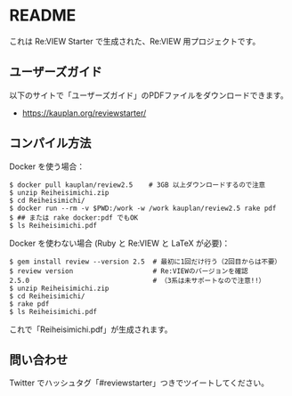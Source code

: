 # README

これは Re:VIEW Starter で生成された、Re:VIEW 用プロジェクトです。


## ユーザーズガイド

以下のサイトで「ユーザーズガイド」のPDFファイルをダウンロードできます。

- https://kauplan.org/reviewstarter/


## コンパイル方法

Docker を使う場合：

```terminal
$ docker pull kauplan/review2.5    # 3GB 以上ダウンロードするので注意
$ unzip Reiheisimichi.zip
$ cd Reiheisimichi/
$ docker run --rm -v $PWD:/work -w /work kauplan/review2.5 rake pdf
$ ## または rake docker:pdf でもOK
$ ls Reiheisimichi.pdf
```

Docker を使わない場合 (Ruby と Re:VIEW と LaTeX が必要)：

```terminal
$ gem install review --version 2.5  # 最初に1回だけ行う（2回目からは不要）
$ review version                    # Re:VIEWのバージョンを確認
2.5.0                               # （3系は未サポートなので注意!!）
$ unzip Reiheisimichi.zip
$ cd Reiheisimichi/
$ rake pdf
$ ls Reiheisimichi.pdf
```

これで「Reiheisimichi.pdf」が生成されます。


## 問い合わせ

Twitter でハッシュタグ「#reviewstarter」つきでツイートしてください。
